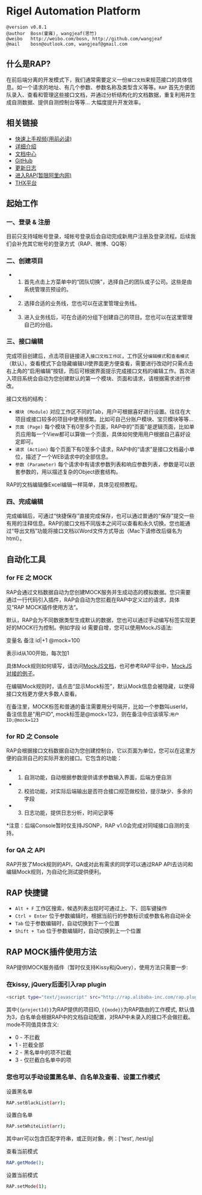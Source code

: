 Rigel Automation Platform
===

    @version v0.8.1
    @author  Bosn(霍雍), wangjeaf(思竹)
    @weibo   http://weibo.com/bosn, http://github.com/wangjeaf
    @mail    bosn@outlook.com, wangjeaf@gmail.com

什么是RAP?
--------------------------------------

在前后端分离的开发模式下，我们通常需要定义一份`接口文档`来规范接口的具体信息。如一个请求的地址、有几个参数、参数名称及类型含义等等。`RAP` 首先方便团队录入、查看和管理这些接口文档，并通过分析结构化的文档数据，重复利用并生成自测数据、提供自测控制台等等... 大幅度提升开发效率。

相关链接
--------------------------------------

- [快速上手视频(用前必读)](http://v.youku.com/v_show/id_XNjc3NTY2MzI0.html)
- [详细介绍](https://github.com/thx/RAP/blob/master/INTRO.md)
- [文档中心](http://thx.alibaba-inc.com/RAP/)
- [GitHub](https://github.com/thx/RAP/blob/master/INTRO.md)
- [更新日志](https://github.com/thx/RAP/blob/master/UPDATELOG.md)
- [进入RAP(暂限阿里内网)](http://rap.alibaba-inc.com)
- [THX平台](http://thx.alibaba-inc.com)

起始工作
--------------------------------------

### 一、登录 & 注册 ###

目前只支持域帐号登录，域帐号登录后会自动完成新用户注册及登录流程。后续我们会补充其它帐号的登录方式（RAP、微博、QQ等）

### 二、创建项目 ###

- 1. 首先点击上方菜单中的“团队切换”，选择自己的团队或子公司。这些是由系统管理员预设的。
- 2. 选择合适的业务线，您也可以在这里管理业务线。
- 3. 进入业务线后，可在合适的分组下创建自己的项目。您也可以在这里管理自己的分组。

### 三、接口编辑 ###

完成项目创建后，点击项目链接进入`接口文档工作区`，工作区分`编辑模式`和`查看模式`（默认）。查看模式下会隐藏编辑UI使界面更方便查看，需要进行改动时只需点击右上角的“启用编辑”按钮，而后可根据界面提示完成接口文档的编辑工作。首次进入项目系统会自动为您创建默认的第一个模块、页面和请求，请根据需求进行修改。

接口文档的结构：

- `模块 (Module)` 对应工作区不同的Tab，用户可根据喜好进行设置。往往在大项目或接口较多的项目中使用频繁。比如可自己分账户模块、宝贝模块等等...
- `页面 (Page)` 每个模块下有0至多个页面，RAP中的“页面”是逻辑页面，比如单页应用每一个View都可以算做一个页面，具体如何使用用户根据自己喜好设定即可。
- `请求 (Action)` 每个页面下有0至多个请求，RAP中的“请求”是接口文档最小单位，描述了一个WEB请求中的全部信息。
- `参数 (Parameter)` 每个请求中有请求参数列表和响应参数列表，参数是可以嵌套参数的，用以描述复杂的Object嵌套结构。

RAP的文档编辑像Excel编辑一样简单，具体见视频教程。

### 四、完成编辑 ###

完成编辑后，可通过“快捷保存”直接完成保存，也可以通过普通的“保存”提交一些有用的注释信息。RAP的接口文档不同版本之间可以查看和永久切换。您也能通过“导出文档”功能将接口文档以Word文件方式导出（Mac下请修改后缀名为html）。

自动化工具
--------------------------------------

### for FE 之 MOCK ###

RAP会通过文档数据自动为您创建MOCK服务并生成动态的模拟数据。您只需要通过一行代码引入插件，RAP会自动为您拦截在RAP中定义过的请求，具体见“RAP MOCK插件使用方法”。

默认，RAP会为不同数据类型生成默认的数据，您也可以通过手动编写标签实现更好的MOCK行为控制。例如字段 id 需要自增，您可以使用MockJS语法:

变量名     备注
id|+1      @mock=100

表示id从100开始，每次加1

具体Mock规则如何填写，请访问[MockJS文档](http://mockjs.com)，也可参考RAP平台中，[MockJS对接的例子](http://rap.alibaba-inc.com/workspace/myWorkspace.action?projectId=79)。

在编辑Mock规则时，请点击“显示Mock标签”，默认Mock信息会被隐藏，以使得接口文档更方便大多数人查看。

在备注里，MOCK标签和普通的备注需要用分号隔开，比如一个参数叫userId，备注信息是"用户ID", mock标签是@mock=123，则在备注中应该填写:`用户ID;@mock=123`


### for RD 之 Console ###

RAP会根据接口文档数据自动为您创建控制台，它以页面为单位，您可以在这里方便的自测自己的实际开发的接口。它包含的功能：

- 1. 自测功能，自动根据参数提供请求参数输入界面，后端方便自测
- 2. 校验功能，对实际后端输出是否符合接口规范做校验，提示缺少、多余的字段
- 3. 日志功能，提供日志分析，时间记录等

*注意：后端Console暂时仅支持JSONP，RAP v1.0会完成对同域接口自测的支持。

### for QA 之 API ###

RAP开放了Mock规则的API，QA或对此有需求的同学可以通过RAP API去访问和编辑Mock规则，为自动化测试提供便利。

RAP 快捷键
-------------------------------------

- `Alt + F` 工作区搜索，候选列表出现时可通过上、下、回车键操作
- `Ctrl + Enter` 位于参数编辑时，根据当前行的参数标识或参数名称自动补全
- `Tab` 位于参数编辑时，自动切换到下一个位置
- `Shift + Tab` 位于参数编辑时，自动切换到上一个位置

RAP MOCK插件使用方法
--------------------------------------

RAP提供MOCK服务插件（暂时仅支持Kissy和jQuery），使用方法只需要一步:

### 在kissy, jQuery后面引入rap plugin ###

```bash
<script type="text/javascript" src="http://rap.alibaba-inc.com/rap.plugin.js?projectId={{projectId}}&mode={{mode}}"></script>
```

其中`{{projectId}}`为RAP提供的项目ID, `{{mode}}`为RAP路由的工作模式, 默认值为3，白名单会根据RAP中的文档自动配置，对RAP中未录入的接口不会做拦截。
mode不同值具体含义:
- 0 - 不拦截
- 1 - 拦截全部
- 2 - 黑名单中的项不拦截
- 3 - 仅拦截白名单中的项

### 您也可以手动设置黑名单、白名单及查看、设置工作模式 ###

设置黑名单

```bash
RAP.setBlackList(arr);
```

设置白名单

```bash
RAP.setWhiteList(arr);
```

其中arr可以包含匹配字符串，或正则对象，例：['test', /test/g]

查看当前模式

```bash
RAP.getMode();
```

设置当前模式

```bash
RAP.setMode(1);
```
